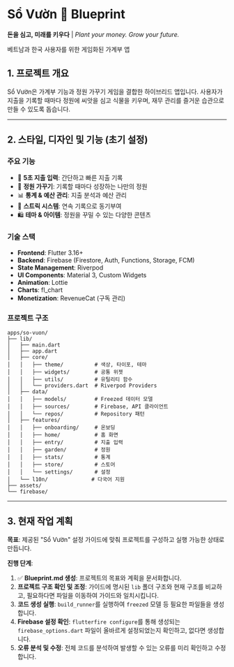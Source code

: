 # Sổ Vườn 🌱 Blueprint

**돈을 심고, 미래를 키우다** | *Plant your money. Grow your future.*

베트남과 한국 사용자를 위한 게임화된 가계부 앱

## 1. 프로젝트 개요

Sổ Vườn은 가계부 기능과 정원 가꾸기 게임을 결합한 하이브리드 앱입니다. 사용자가 지출을 기록할 때마다 정원에 씨앗을 심고 식물을 키우며, 재무 관리를 즐거운 습관으로 만들 수 있도록 돕습니다.

---

## 2. 스타일, 디자인 및 기능 (초기 설정)

### 주요 기능

- 🌱 **5초 지출 입력**: 간단하고 빠른 지출 기록
- 🌳 **정원 가꾸기**: 기록할 때마다 성장하는 나만의 정원
- 📊 **통계 & 예산 관리**: 지출 분석과 예산 관리
- 🎯 **스트릭 시스템**: 연속 기록으로 동기부여
- 🛍️ **테마 & 아이템**: 정원을 꾸밀 수 있는 다양한 콘텐츠

### 기술 스택

- **Frontend**: Flutter 3.16+
- **Backend**: Firebase (Firestore, Auth, Functions, Storage, FCM)
- **State Management**: Riverpod
- **UI Components**: Material 3, Custom Widgets
- **Animation**: Lottie
- **Charts**: fl_chart
- **Monetization**: RevenueCat (구독 관리)

### 프로젝트 구조

```
apps/so-vuon/
├── lib/
│   ├── main.dart
│   ├── app.dart
│   ├── core/
│   │   ├── theme/          # 색상, 타이포, 테마
│   │   ├── widgets/        # 공통 위젯
│   │   ├── utils/          # 유틸리티 함수
│   │   └── providers.dart  # Riverpod Providers
│   ├── data/
│   │   ├── models/         # Freezed 데이터 모델
│   │   ├── sources/        # Firebase, API 클라이언트
│   │   └── repos/          # Repository 패턴
│   ├── features/
│   │   ├── onboarding/     # 온보딩
│   │   ├── home/           # 홈 화면
│   │   ├── entry/          # 지출 입력
│   │   ├── garden/         # 정원
│   │   ├── stats/          # 통계
│   │   ├── store/          # 스토어
│   │   └── settings/       # 설정
│   └── l10n/              # 다국어 지원
├── assets/
└── firebase/
```

---

## 3. 현재 작업 계획

**목표**: 제공된 "Sổ Vườn" 설정 가이드에 맞춰 프로젝트를 구성하고 실행 가능한 상태로 만듭니다.

**진행 단계**:

1.  ✅ **Blueprint.md 생성**: 프로젝트의 목표와 계획을 문서화합니다.
2.  **프로젝트 구조 확인 및 조정**: 가이드에 명시된 `lib` 폴더 구조와 현재 구조를 비교하고, 필요하다면 파일을 이동하여 가이드와 일치시킵니다.
3.  **코드 생성 실행**: `build_runner`를 실행하여 `freezed` 모델 등 필요한 파일들을 생성합니다.
4.  **Firebase 설정 확인**: `flutterfire configure`를 통해 생성되는 `firebase_options.dart` 파일이 올바르게 설정되었는지 확인하고, 없다면 생성합니다.
5.  **오류 분석 및 수정**: 전체 코드를 분석하여 발생할 수 있는 오류를 미리 확인하고 수정합니다.
